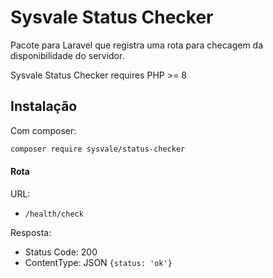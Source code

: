 # Sysvale Status Checker

Pacote para Laravel que registra uma rota para checagem da disponibilidade do servidor. 

Sysvale Status Checker requires
PHP >= 8

## Instalação

Com composer:

```bash
composer require sysvale/status-checker
```

#### Rota

URL:
- `/health/check`

Resposta:
- Status Code: 200
- ContentType: JSON `{status: 'ok'}`
